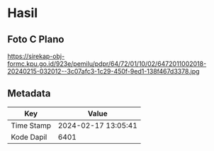 # Hasil

## Foto C Plano

https://sirekap-obj-formc.kpu.go.id/923e/pemilu/pdpr/64/72/01/10/02/6472011002018-20240215-032012--3c07afc3-1c29-450f-9ed1-138f467d3378.jpg


## Metadata

| Key        | Value               |
| ---------- | ------------------- |
| Time Stamp | 2024-02-17 13:05:41 |
| Kode Dapil | 6401                |



